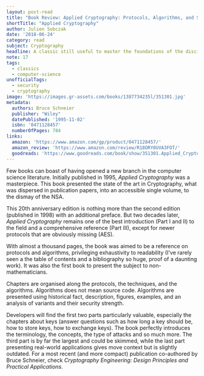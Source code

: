 ```yaml
---
layout: post-read
title: "Book Review: Applied Cryptography: Protocols, Algorithms, and Source Code in C"
shortTitle: "Applied Cryptography"
author: Julien Sobczak
date: '2018-06-24'
category: read
subject: Cryptography
headline: A classic still useful to master the foundations of the discipline
note: 17
tags:
  - classics
  - computer-science
unofficialTags:
  - security
  - cryptography
image: 'https://images.gr-assets.com/books/1387734235l/351301.jpg'
metadata:
  authors: Bruce Schneier
  publisher: "Wiley"
  datePublished: '1995-11-02'
  isbn: '0471128457'
  numberOfPages: 784
links:
  amazon: 'https://www.amazon.com/gp/product/0471128457/'
  amazon_review: 'https://www.amazon.com/review/R18ORY0UVA3FOT/'
  goodreads: 'https://www.goodreads.com/book/show/351301.Applied_Cryptography'
---
```


Few books can boast of having opened a new branch in the computer science literature. Initially published in 1995, *Applied Cryptography* was a masterpiece. This book presented the state of the art in Cryptography, what was dispersed in publication papers, into an accessible single volume, to the dismay of the NSA.

This 20th anniversary edition is nothing more than the second edition (published in 1998) with an additional preface. But two decades later, *Applied Cryptography* remains one of the best introduction (Part I and II) to the field and a comprehensive reference (Part III), except for newer protocols that are obviously missing (AES).

With almost a thousand pages, the book was aimed to be a reference on protocols and algorithms, privileging exhaustivity to readability (I've rarely seen a the table of contents and a bibliography so huge, proof of a daunting work). It was also the first book to present the subject to non-mathematicians.

Chapters are organised along the protocols, the techniques, and the algorithms. Algorithms does not mean source code. Algorithms are presented using historical fact, description, figures, examples, and an analysis of variants and their security strength.

Developers will find the first two parts particularly valuable, especially the chapters about keys (answer questions such as how long a key should be, how to store keys, how to exchange keys). The book perfectly introduces the terminology, the concepts, the type of attacks and so much more. The third part is by far the largest and could be skimmed, while the last part presenting real-world applications gives move context but is slightly outdated. For a most recent (and more compact) publication co-authored by Bruce Schneier, check *Cryptography Engineering: Design Principles and Practical Applications*.




